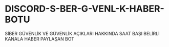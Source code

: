 # DISCORD-S-BER-G-VENL-K-HABER-BOTU
SİBER GÜVENLİK VE GÜVENLİK AÇIKLARI HAKKINDA SAAT BAŞI BELİRLİ KANALA HABER PAYLAŞAN BOT
